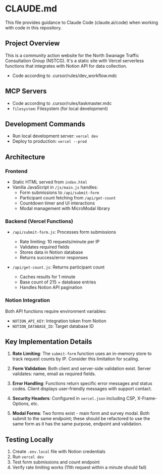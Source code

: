 # CLAUDE.md

This file provides guidance to Claude Code (claude.ai/code) when working with code in this repository.

## Project Overview

This is a community action website for the North Swanage Traffic Consultation Group (NSTCG). It's a static site with Vercel serverless functions that integrates with Notion API for data collection.

- Code according to .cursor/rules/dev_workflow.mdc

## MCP Servers

  - Code according to .cursor/rules/taskmaster.mdc
- `filesystem`: Filesystem (for local development)


## Development Commands

- Run local development server: `vercel dev`
- Deploy to production: `vercel --prod`

## Architecture

### Frontend
- Static HTML served from `index.html`
- Vanilla JavaScript in `/js/main.js` handles:
  - Form submissions to `/api/submit-form`
  - Participant count fetching from `/api/get-count`
  - Countdown timer and UI interactions
  - Modal management with MicroModal library

### Backend (Vercel Functions)
- `/api/submit-form.js`: Processes form submissions
  - Rate limiting: 10 requests/minute per IP
  - Validates required fields
  - Stores data in Notion database
  - Returns success/error responses
  
- `/api/get-count.js`: Returns participant count
  - Caches results for 1 minute
  - Base count of 215 + database entries
  - Handles Notion API pagination

### Notion Integration
Both API functions require environment variables:
- `NOTION_API_KEY`: Integration token from Notion
- `NOTION_DATABASE_ID`: Target database ID

## Key Implementation Details

1. **Rate Limiting**: The `submit-form` function uses an in-memory store to track request counts by IP. Consider this limitation for scaling.

2. **Form Validation**: Both client and server-side validation exist. Server validates: name, email as required fields.

3. **Error Handling**: Functions return specific error messages and status codes. Client displays user-friendly messages with support contact.

4. **Security Headers**: Configured in `vercel.json` including CSP, X-Frame-Options, etc.

5. **Modal Forms**: Two forms exist - main form and survey modal. Both submit to the same endpoint; these should be refactored to use the same form as it has the same purpose, endpoint and validation.

## Testing Locally

1. Create `.env.local` file with Notion credentials
2. Run `vercel dev` 
3. Test form submissions and count endpoint
4. Verify rate limiting works (11th request within a minute should fail)